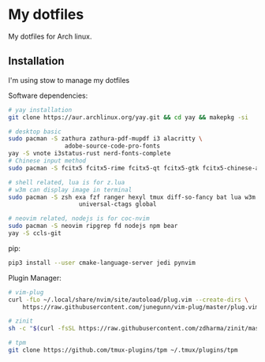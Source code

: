 # My dotfiles

My dotfiles for Arch linux.

## Installation

I'm using stow to manage my dotfiles

Software dependencies:
```bash
# yay installation
git clone https://aur.archlinux.org/yay.git && cd yay && makepkg -si

# desktop basic
sudo pacman -S zathura zathura-pdf-mupdf i3 alacritty \
				adobe-source-code-pro-fonts
yay -S vnote i3status-rust nerd-fonts-complete
# Chinese input method
sudo pacman -S fcitx5 fcitx5-rime fcitx5-qt fcitx5-gtk fcitx5-chinese-addons fcitx5-material-color rime

# shell related, lua is for z.lua
# w3m can display image in terminal
sudo pacman -S zsh exa fzf ranger hexyl tmux diff-so-fancy bat lua w3m \
					universal-ctags global

# neovim related, nodejs is for coc-nvim
sudo pacman -S neovim ripgrep fd nodejs npm bear
yay -S ccls-git
```
pip:
```bash
pip3 install --user cmake-language-server jedi pynvim
```

Plugin Manager:
```bash
# vim-plug
curl -fLo ~/.local/share/nvim/site/autoload/plug.vim --create-dirs \
	https://raw.githubusercontent.com/junegunn/vim-plug/master/plug.vim

# zinit
sh -c "$(curl -fsSL https://raw.githubusercontent.com/zdharma/zinit/master/doc/install.sh)"

# tpm
git clone https://github.com/tmux-plugins/tpm ~/.tmux/plugins/tpm
```

